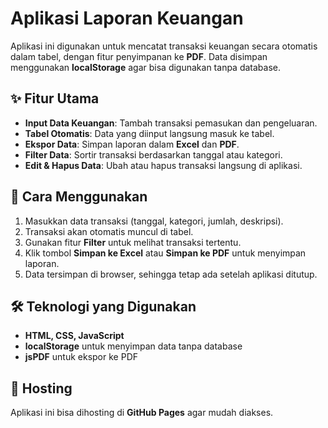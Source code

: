 # Aplikasi Laporan Keuangan

Aplikasi ini digunakan untuk mencatat transaksi keuangan secara otomatis dalam tabel, dengan fitur penyimpanan ke **PDF**. Data disimpan menggunakan **localStorage** agar bisa digunakan tanpa database.

## ✨ Fitur Utama
- **Input Data Keuangan**: Tambah transaksi pemasukan dan pengeluaran.
- **Tabel Otomatis**: Data yang diinput langsung masuk ke tabel.
- **Ekspor Data**: Simpan laporan dalam **Excel** dan **PDF**.
- **Filter Data**: Sortir transaksi berdasarkan tanggal atau kategori.
- **Edit & Hapus Data**: Ubah atau hapus transaksi langsung di aplikasi.

## 🚀 Cara Menggunakan
1. Masukkan data transaksi (tanggal, kategori, jumlah, deskripsi).
2. Transaksi akan otomatis muncul di tabel.
3. Gunakan fitur **Filter** untuk melihat transaksi tertentu.
4. Klik tombol **Simpan ke Excel** atau **Simpan ke PDF** untuk menyimpan laporan.
5. Data tersimpan di browser, sehingga tetap ada setelah aplikasi ditutup.

## 🛠️ Teknologi yang Digunakan
- **HTML, CSS, JavaScript**
- **localStorage** untuk menyimpan data tanpa database
- **jsPDF** untuk ekspor ke PDF

## 📂 Hosting
Aplikasi ini bisa dihosting di **GitHub Pages** agar mudah diakses.
